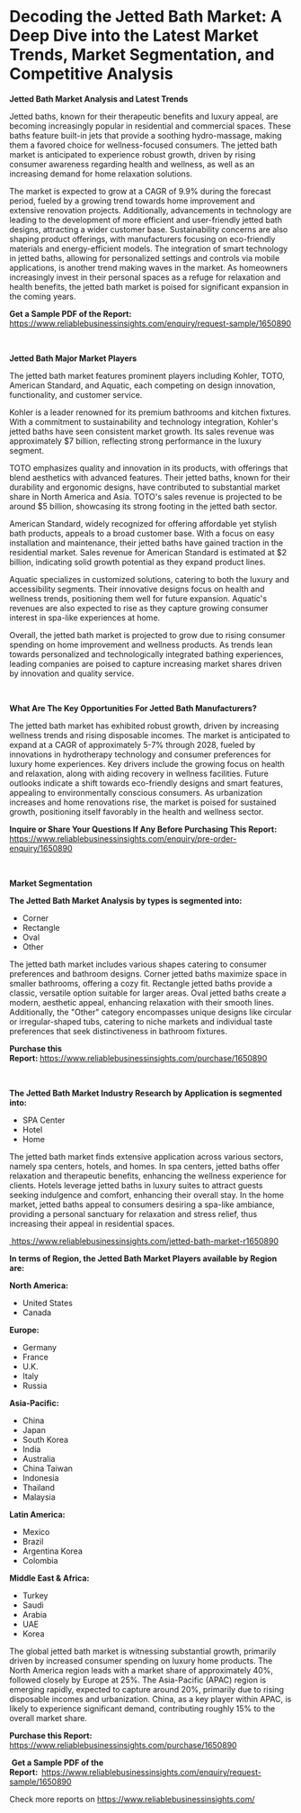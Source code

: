 <p><h1>Decoding the Jetted Bath Market: A Deep Dive into the Latest Market Trends, Market Segmentation, and Competitive Analysis</h1></p><p><strong>Jetted Bath Market Analysis and Latest Trends</strong></p>
<p><p>Jetted baths, known for their therapeutic benefits and luxury appeal, are becoming increasingly popular in residential and commercial spaces. These baths feature built-in jets that provide a soothing hydro-massage, making them a favored choice for wellness-focused consumers. The jetted bath market is anticipated to experience robust growth, driven by rising consumer awareness regarding health and wellness, as well as an increasing demand for home relaxation solutions.</p><p>The market is expected to grow at a CAGR of 9.9% during the forecast period, fueled by a growing trend towards home improvement and extensive renovation projects. Additionally, advancements in technology are leading to the development of more efficient and user-friendly jetted bath designs, attracting a wider customer base. Sustainability concerns are also shaping product offerings, with manufacturers focusing on eco-friendly materials and energy-efficient models. The integration of smart technology in jetted baths, allowing for personalized settings and controls via mobile applications, is another trend making waves in the market. As homeowners increasingly invest in their personal spaces as a refuge for relaxation and health benefits, the jetted bath market is poised for significant expansion in the coming years.</p></p>
<p><strong>Get a Sample PDF of the Report:&nbsp;</strong> <a href="https://www.reliablebusinessinsights.com/enquiry/request-sample/1650890?utm_campaign=3113&utm_medium=2&utm_source=Github&utm_content=ia&utm_term=04042025&utm_id=jetted-bath">https://www.reliablebusinessinsights.com/enquiry/request-sample/1650890</a></p>
<p>&nbsp;</p>
<p><strong>Jetted Bath Major Market Players</strong></p>
<p><p>The jetted bath market features prominent players including Kohler, TOTO, American Standard, and Aquatic, each competing on design innovation, functionality, and customer service. </p><p>Kohler is a leader renowned for its premium bathrooms and kitchen fixtures. With a commitment to sustainability and technology integration, Kohler's jetted baths have seen consistent market growth. Its sales revenue was approximately $7 billion, reflecting strong performance in the luxury segment.</p><p>TOTO emphasizes quality and innovation in its products, with offerings that blend aesthetics with advanced features. Their jetted baths, known for their durability and ergonomic designs, have contributed to substantial market share in North America and Asia. TOTO's sales revenue is projected to be around $5 billion, showcasing its strong footing in the jetted bath sector.</p><p>American Standard, widely recognized for offering affordable yet stylish bath products, appeals to a broad customer base. With a focus on easy installation and maintenance, their jetted baths have gained traction in the residential market. Sales revenue for American Standard is estimated at $2 billion, indicating solid growth potential as they expand product lines.</p><p>Aquatic specializes in customized solutions, catering to both the luxury and accessibility segments. Their innovative designs focus on health and wellness trends, positioning them well for future expansion. Aquatic's revenues are also expected to rise as they capture growing consumer interest in spa-like experiences at home.</p><p>Overall, the jetted bath market is projected to grow due to rising consumer spending on home improvement and wellness products. As trends lean towards personalized and technologically integrated bathing experiences, leading companies are poised to capture increasing market shares driven by innovation and quality service.</p></p>
<p>&nbsp;</p>
<p><strong>What Are The Key Opportunities For Jetted Bath Manufacturers?</strong></p>
<p><p>The jetted bath market has exhibited robust growth, driven by increasing wellness trends and rising disposable incomes. The market is anticipated to expand at a CAGR of approximately 5-7% through 2028, fueled by innovations in hydrotherapy technology and consumer preferences for luxury home experiences. Key drivers include the growing focus on health and relaxation, along with aiding recovery in wellness facilities. Future outlooks indicate a shift towards eco-friendly designs and smart features, appealing to environmentally conscious consumers. As urbanization increases and home renovations rise, the market is poised for sustained growth, positioning itself favorably in the health and wellness sector.</p></p>
<p><strong>Inquire or Share Your Questions If Any Before Purchasing This Report:</strong> <a href="https://www.reliablebusinessinsights.com/enquiry/pre-order-enquiry/1650890?utm_campaign=3113&utm_medium=2&utm_source=Github&utm_content=ia&utm_term=04042025&utm_id=jetted-bath">https://www.reliablebusinessinsights.com/enquiry/pre-order-enquiry/1650890</a></p>
<p>&nbsp;</p>
<p><strong>Market Segmentation</strong></p>
<p><strong>The Jetted Bath Market Analysis by types is segmented into:</strong></p>
<p><ul><li>Corner</li><li>Rectangle</li><li>Oval</li><li>Other</li></ul></p>
<p><p>The jetted bath market includes various shapes catering to consumer preferences and bathroom designs. Corner jetted baths maximize space in smaller bathrooms, offering a cozy fit. Rectangle jetted baths provide a classic, versatile option suitable for larger areas. Oval jetted baths create a modern, aesthetic appeal, enhancing relaxation with their smooth lines. Additionally, the "Other" category encompasses unique designs like circular or irregular-shaped tubs, catering to niche markets and individual taste preferences that seek distinctiveness in bathroom fixtures.</p></p>
<p><strong>Purchase this Report:&nbsp;</strong><a href="https://www.reliablebusinessinsights.com/purchase/1650890?utm_campaign=3113&utm_medium=2&utm_source=Github&utm_content=ia&utm_term=04042025&utm_id=jetted-bath">https://www.reliablebusinessinsights.com/purchase/1650890</a></p>
<p>&nbsp;</p>
<p><strong>The Jetted Bath Market Industry Research by Application is segmented into:</strong></p>
<p><ul><li>SPA Center</li><li>Hotel</li><li>Home</li></ul></p>
<p><p>The jetted bath market finds extensive application across various sectors, namely spa centers, hotels, and homes. In spa centers, jetted baths offer relaxation and therapeutic benefits, enhancing the wellness experience for clients. Hotels leverage jetted baths in luxury suites to attract guests seeking indulgence and comfort, enhancing their overall stay. In the home market, jetted baths appeal to consumers desiring a spa-like ambiance, providing a personal sanctuary for relaxation and stress relief, thus increasing their appeal in residential spaces.</p></p>
<p><a href="https://www.reliablebusinessinsights.com/jetted-bath-market-r1650890?utm_campaign=3113&utm_medium=2&utm_source=Github&utm_content=ia&utm_term=04042025&utm_id=jetted-bath">&nbsp;https://www.reliablebusinessinsights.com/jetted-bath-market-r1650890</a></p>
<p><strong>In terms of Region, the Jetted Bath Market Players available by Region are:</strong></p>
<p>
    <p> <strong> North America: </strong>
        <ul>
            <li>United States</li>
            <li>Canada</li>
        </ul>
        </p> 
    <p> <strong> Europe: </strong>
        <ul>
            <li>Germany</li>
            <li>France</li>
            <li>U.K.</li>
            <li>Italy</li>
            <li>Russia</li>
        </ul>
        </p> 
    <p> <strong> Asia-Pacific: </strong>
        <ul>
            <li>China</li>
            <li>Japan</li>
            <li>South Korea</li>
            <li>India</li>
            <li>Australia</li>
            <li>China Taiwan</li>
            <li>Indonesia</li>
            <li>Thailand</li>
            <li>Malaysia</li>
        </ul>
        </p> 
    <p> <strong> Latin America: </strong>
        <ul>
            <li>Mexico</li>
            <li>Brazil</li>
            <li>Argentina Korea</li>
            <li>Colombia</li>
        </ul>
        </p> 
    <p> <strong> Middle East & Africa: </strong>
        <ul>
            <li>Turkey</li>
            <li>Saudi</li>
            <li>Arabia</li>
            <li>UAE</li>
            <li>Korea</li>
        </ul>
    </p>
    </p>
<p><p>The global jetted bath market is witnessing substantial growth, primarily driven by increased consumer spending on luxury home products. The North America region leads with a market share of approximately 40%, followed closely by Europe at 25%. The Asia-Pacific (APAC) region is emerging rapidly, expected to capture around 20%, primarily due to rising disposable incomes and urbanization. China, as a key player within APAC, is likely to experience significant demand, contributing roughly 15% to the overall market share.</p></p>
<p><strong>Purchase this Report: </strong><a href="https://www.reliablebusinessinsights.com/purchase/1650890?utm_campaign=3113&utm_medium=2&utm_source=Github&utm_content=ia&utm_term=04042025&utm_id=jetted-bath">https://www.reliablebusinessinsights.com/purchase/1650890</a></p>
<p>&nbsp;<strong>Get a Sample PDF of the Report:&nbsp;&nbsp;</strong><a href="https://www.reliablebusinessinsights.com/enquiry/request-sample/1650890?utm_campaign=3113&utm_medium=2&utm_source=Github&utm_content=ia&utm_term=04042025&utm_id=jetted-bath">https://www.reliablebusinessinsights.com/enquiry/request-sample/1650890</a></p>
<p><strong></strong></p>
<p>Check more reports on <a href="https://www.reliablebusinessinsights.com/?utm_campaign=3113&utm_medium=2&utm_source=Github&utm_content=ia&utm_term=04042025&utm_id=jetted-bath">https://www.reliablebusinessinsights.com/</a></p>